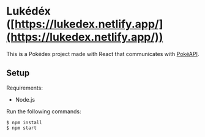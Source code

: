 # Lukédéx ([https://lukedex.netlify.app/](https://lukedex.netlify.app/))

This is a Pokédex project made with React that communicates with [PokéAPI](https://pokeapi.co/).

Setup
---

Requirements:
- Node.js

Run the following commands:
```
$ npm install
$ npm start
```
